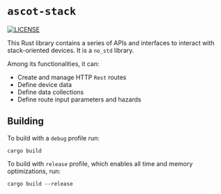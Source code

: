# `ascot-stack`

[![LICENSE][license badge]][license]

This Rust library contains a series of APIs and interfaces to interact with
stack-oriented devices. It is a `no_std` library.

Among its functionalities, it can:

- Create and manage HTTP `Rest` routes
- Define device data
- Define data collections
- Define route input parameters and hazards

## Building

To build with a `debug` profile run:

```console
cargo build
```

To build with `release` profile, which enables all time and memory
optimizations, run:

```console
cargo build --release
```

<!-- Links -->
[license]: https://github.com/SoftengPoliTo/ascot/blob/master/LICENSE-MIT

<!-- Badges -->
[license badge]: https://img.shields.io/badge/license-MIT-blue.svg
